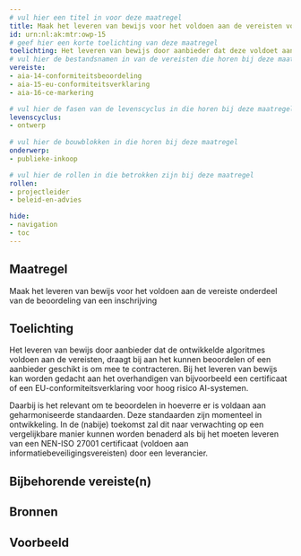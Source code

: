 ```yaml
---
# vul hier een titel in voor deze maatregel
title: Maak het leveren van bewijs voor het voldoen aan de vereisten voor algoritmes onderdeel van de beoordeling van een inschrijving.
id: urn:nl:ak:mtr:owp-15
# geef hier een korte toelichting van deze maatregel
toelichting: Het leveren van bewijs door aanbieder dat deze voldoet aan de vereisten voor algoritmes draagt bij aan het kunnen beoordelen of een aanbieder geschikt is om mee te contractueren.
# vul hier de bestandsnamen in van de vereisten die horen bij deze maatregel
vereiste: 
- aia-14-conformiteitsbeoordeling
- aia-15-eu-conformiteitsverklaring
- aia-16-ce-markering

# vul hier de fasen van de levenscyclus in die horen bij deze maatregel
levenscyclus: 
- ontwerp
  
# vul hier de bouwblokken in die horen bij deze maatregel
onderwerp: 
- publieke-inkoop

# vul hier de rollen in die betrokken zijn bij deze maatregel
rollen:
- projectleider
- beleid-en-advies

hide:
- navigation
- toc
---
```


<!-- Let op! onderstaande regel met 'tags' niet weghalen! Deze maakt automatisch de knopjes op basis van de metadata  -->
<!-- tags -->

## Maatregel
<!-- Vul hier een omschrijving in van wat deze maatregel inhoudt. -->
 Maak het leveren van bewijs voor het voldoen aan de vereiste onderdeel van de beoordeling van een inschrijving

## Toelichting
<!-- Geef hier een toelichting van deze maatregel -->
Het leveren van bewijs door aanbieder dat de ontwikkelde algoritmes voldoen aan de vereisten, draagt bij aan het kunnen beoordelen of een aanbieder geschikt is om mee te contracteren. Bij het leveren van bewijs kan worden gedacht aan het overhandigen van bijvoorbeeld een certificaat of een EU-conformiteitsverklaring voor hoog risico AI-systemen. 

Daarbij is het relevant om te beoordelen in hoeverre er is voldaan aan geharmoniseerde standaarden. Deze standaarden zijn momenteel in ontwikkeling. In de (nabije) toekomst zal dit naar verwachting op een vergelijkbare manier kunnen worden benaderd als bij het moeten leveren van een NEN-ISO 27001 certificaat (voldoen aan informatiebeveiligingsvereisten) door een leverancier. 

## Bijbehorende vereiste(n)
<!-- Hier volgt een lijst met vereisten op basis van de in de metadata ingevulde vereiste -->

<!-- Let op! onderstaande regel met 'list_vereisten_on_maatregelen_page' niet weghalen! Deze maakt automatisch een lijst van bijbehorende verseisten op basis van de metadata  -->
<!-- list_vereisten_on_maatregelen_page -->

## Bronnen 
<!-- Vul hier de relevante bronnen in voor deze maatregel -->     

## Voorbeeld
<!-- Voeg hier een voorbeeld toe, door er bijvoorbeeld naar te verwijzen -->



  
